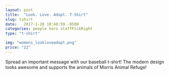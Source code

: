 ```yaml
---
layout: post
title:  "Look. Love. Adopt. T-Shirt"
slug: tshirt
date:   2017-1-28 10:48:59 -0500
categories: people hero staffPickRight
type: "t-shirt"

img: "womens_lookloveadopt.png"
price: "22"
---
```

Spread an important message with our baseball t-shirt! The modern design looks awesome and supports the animals of Morris Animal Refuge!
